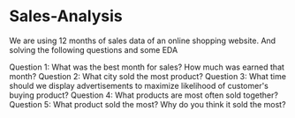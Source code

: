 # Sales-Analysis

We are using 12 months of sales data of an online shopping website. 
And solving the following questions and some EDA

Question 1: What was the best month for sales? How much was earned that month?
Question 2: What city sold the most product?
Question 3: What time should we display advertisements to maximize likelihood of customer's buying product?
Question 4: What products are most often sold together?
Question 5: What product sold the most? Why do you think it sold the most?
